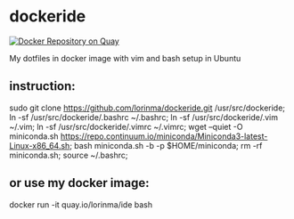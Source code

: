 # dockeride
[![Docker Repository on Quay](https://quay.io/repository/lorinma/ide/status "Docker Repository on
Quay")](https://quay.io/repository/lorinma/ide)

My dotfiles in docker image
with vim and bash setup in Ubuntu

## instruction:

sudo git clone https://github.com/lorinma/dockeride.git /usr/src/dockeride; ln -sf /usr/src/dockeride/.bashrc ~/.bashrc; ln -sf /usr/src/dockeride/.vim ~/.vim; ln -sf /usr/src/dockeride/.vimrc ~/.vimrc; wget –quiet -O miniconda.sh https://repo.continuum.io/miniconda/Miniconda3-latest-Linux-x86_64.sh; bash miniconda.sh -b -p $HOME/miniconda; rm -rf miniconda.sh; source ~/.bashrc;

## or use my docker image:

docker run -it quay.io/lorinma/ide bash
